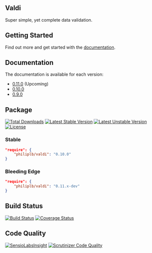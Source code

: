 Valdi
-----

Super simple, yet complete data validation.

## Getting Started

Find out more and get started with the [documentation](https://philiplb.github.io/Valdi/docs/html/0.10.0).

## Documentation

The documentation is available for each version:

* [0.11.0](https://philiplb.github.io/Valdi/docs/html/0.11.0) (Upcoming)
* [0.10.0](https://philiplb.github.io/Valdi/docs/html/0.10.0)
* [0.9.0](https://philiplb.github.io/Valdi/docs/html/0.9.0)

## Package

[![Total Downloads](https://poser.pugx.org/philiplb/valdi/downloads.svg)](https://packagist.org/packages/philiplb/valdi)
[![Latest Stable Version](https://poser.pugx.org/philiplb/valdi/v/stable.svg)](https://packagist.org/packages/philiplb/valdi)
[![Latest Unstable Version](https://poser.pugx.org/philiplb/valdi/v/unstable.svg)](https://packagist.org/packages/philiplb/valdi) [![License](https://poser.pugx.org/philiplb/valdi/license.svg)](https://packagist.org/packages/philiplb/valdi)

### Stable


```json
"require": {
    "philiplb/valdi": "0.10.0"
}
```

### Bleeding Edge

```json
"require": {
    "philiplb/valdi": "0.11.x-dev"
}
```

## Build Status

[![Build Status](https://travis-ci.org/philiplb/Valdi.svg?branch=master)](https://travis-ci.org/philiplb/Valdi)
[![Coverage Status](https://coveralls.io/repos/github/philiplb/Valdi/badge.svg?branch=master)](https://coveralls.io/github/philiplb/Valdi?branch=master)

## Code Quality

[![SensioLabsInsight](https://insight.sensiolabs.com/projects/e6f291e0-1be6-4897-a634-8de87ac41734/mini.png)](https://insight.sensiolabs.com/projects/e6f291e0-1be6-4897-a634-8de87ac41734)
[![Scrutinizer Code Quality](https://scrutinizer-ci.com/g/philiplb/Valdi/badges/quality-score.png?b=master)](https://scrutinizer-ci.com/g/philiplb/Valdi/?branch=master)
